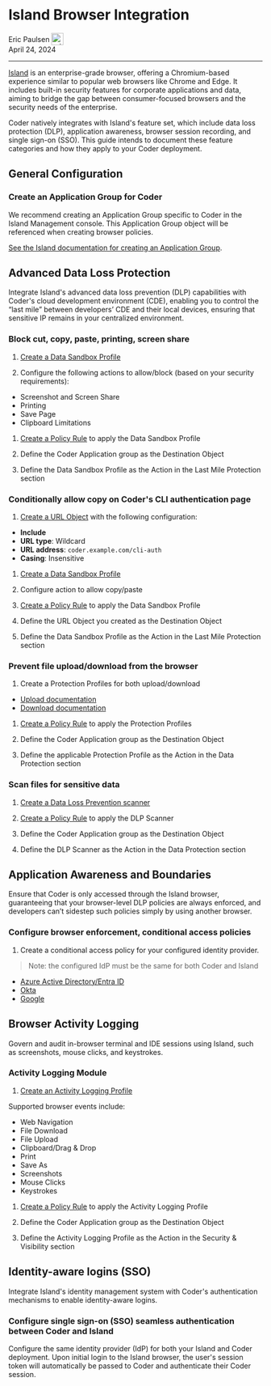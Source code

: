 # Island Browser Integration

<div>
  <a href="https://github.com/ericpaulsen" style="text-decoration: none; color: inherit;">
    <span style="vertical-align:middle;">Eric Paulsen</span>
    <img src="https://github.com/ericpaulsen.png" alt="ericpaulsen" width="24px" height="24px" style="vertical-align:middle; margin: 0px;"/>
  </a>
</div>
April 24, 2024

---

[Island](https://www.island.io/) is an enterprise-grade browser, offering a
Chromium-based experience similar to popular web browsers like Chrome and Edge.
It includes built-in security features for corporate applications and data,
aiming to bridge the gap between consumer-focused browsers and the security
needs of the enterprise.

Coder natively integrates with Island's feature set, which include data loss
protection (DLP), application awareness, browser session recording, and single
sign-on (SSO). This guide intends to document these feature categories and how
they apply to your Coder deployment.

## General Configuration

### Create an Application Group for Coder

We recommend creating an Application Group specific to Coder in the Island
Management console. This Application Group object will be referenced when
creating browser policies.

[See the Island documentation for creating an Application Group](https://documentation.island.io/docs/create-and-configure-an-application-group-object).

## Advanced Data Loss Protection

Integrate Island's advanced data loss prevention (DLP) capabilities with Coder's
cloud development environment (CDE), enabling you to control the “last mile”
between developers’ CDE and their local devices, ensuring that sensitive IP
remains in your centralized environment.

### Block cut, copy, paste, printing, screen share

1. [Create a Data Sandbox Profile](https://documentation.island.io/docs/create-and-configure-a-data-sandbox-profile)

1. Configure the following actions to allow/block (based on your security
   requirements):

- Screenshot and Screen Share
- Printing
- Save Page
- Clipboard Limitations

1. [Create a Policy Rule](https://documentation.island.io/docs/create-and-configure-a-policy-rule-general)
   to apply the Data Sandbox Profile

1. Define the Coder Application group as the Destination Object

1. Define the Data Sandbox Profile as the Action in the Last Mile Protection
   section

### Conditionally allow copy on Coder's CLI authentication page

1. [Create a URL Object](https://documentation.island.io/docs/create-and-configure-a-policy-rule-general)
   with the following configuration:

- **Include**
- **URL type**: Wildcard
- **URL address**: `coder.example.com/cli-auth`
- **Casing**: Insensitive

1. [Create a Data Sandbox Profile](https://documentation.island.io/docs/create-and-configure-a-data-sandbox-profile)

1. Configure action to allow copy/paste

1. [Create a Policy Rule](https://documentation.island.io/docs/create-and-configure-a-policy-rule-general)
   to apply the Data Sandbox Profile

1. Define the URL Object you created as the Destination Object

1. Define the Data Sandbox Profile as the Action in the Last Mile Protection
   section

### Prevent file upload/download from the browser

1. Create a Protection Profiles for both upload/download

- [Upload documentation](https://documentation.island.io/docs/create-and-configure-an-upload-protection-profile)
- [Download documentation](https://documentation.island.io/v1/docs/en/create-and-configure-a-download-protection-profile)

1. [Create a Policy Rule](https://documentation.island.io/docs/create-and-configure-a-policy-rule-general)
   to apply the Protection Profiles

1. Define the Coder Application group as the Destination Object

1. Define the applicable Protection Profile as the Action in the Data Protection
   section

### Scan files for sensitive data

1. [Create a Data Loss Prevention scanner](https://documentation.island.io/docs/create-a-data-loss-prevention-scanner)

1. [Create a Policy Rule](https://documentation.island.io/docs/create-and-configure-a-policy-rule-general)
   to apply the DLP Scanner

1. Define the Coder Application group as the Destination Object

1. Define the DLP Scanner as the Action in the Data Protection section

## Application Awareness and Boundaries

Ensure that Coder is only accessed through the Island browser, guaranteeing that
your browser-level DLP policies are always enforced, and developers can’t
sidestep such policies simply by using another browser.

### Configure browser enforcement, conditional access policies

1. Create a conditional access policy for your configured identity provider.

> Note: the configured IdP must be the same for both Coder and Island

- [Azure Active Directory/Entra ID](https://documentation.island.io/docs/configure-browser-enforcement-for-island-with-azure-ad#create-and-apply-a-conditional-access-policy)
- [Okta](https://documentation.island.io/docs/configure-browser-enforcement-for-island-with-okta)
- [Google](https://documentation.island.io/docs/configure-browser-enforcement-for-island-with-google-enterprise)

## Browser Activity Logging

Govern and audit in-browser terminal and IDE sessions using Island, such as
screenshots, mouse clicks, and keystrokes.

### Activity Logging Module

1. [Create an Activity Logging Profile](https://documentation.island.io/docs/create-and-configure-an-activity-logging-profile)

Supported browser events include:

- Web Navigation
- File Download
- File Upload
- Clipboard/Drag & Drop
- Print
- Save As
- Screenshots
- Mouse Clicks
- Keystrokes

1. [Create a Policy Rule](https://documentation.island.io/docs/create-and-configure-a-policy-rule-general)
   to apply the Activity Logging Profile

1. Define the Coder Application group as the Destination Object

1. Define the Activity Logging Profile as the Action in the Security &
   Visibility section

## Identity-aware logins (SSO)

Integrate Island's identity management system with Coder's authentication
mechanisms to enable identity-aware logins.

### Configure single sign-on (SSO) seamless authentication between Coder and Island

Configure the same identity provider (IdP) for both your Island and Coder
deployment. Upon initial login to the Island browser, the user's session token
will automatically be passed to Coder and authenticate their Coder session.
